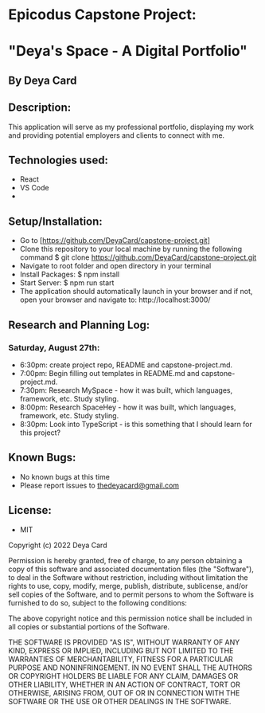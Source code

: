 # Epicodus Capstone Project:
# "Deya's Space - A Digital Portfolio"

## By Deya Card

## Description:

This application will serve as my professional portfolio, displaying my work and providing potential employers and clients to connect with me.


## Technologies used:
* React
* VS Code
* 


## Setup/Installation:
* Go to [https://github.com/DeyaCard/capstone-project.git]
* Clone this repository to your local machine by running the following command $ git clone https://github.com/DeyaCard/capstone-project.git
* Navigate to root folder and open directory in your terminal
* Install Packages: $ npm install
* Start Server: $ npm run start
* The application should automatically launch in your browser and if not, open your browser and navigate to: http://localhost:3000/


## Research and Planning Log:
### Saturday, August 27th: 
* 6:30pm: create project repo, README and capstone-project.md.
* 7:00pm: Begin filling out templates in README.md and capstone-project.md.
* 7:30pm: Research MySpace - how it was built, which languages, framework, etc. Study styling.
* 8:00pm: Research SpaceHey - how it was built, which languages, framework, etc. Study styling.
* 8:30pm: Look into TypeScript - is this something that I should learn for this project?



## Known Bugs:
* No known bugs at this time
* Please report issues to thedeyacard@gmail.com


## License: 
* MIT

Copyright (c) 2022 Deya Card

Permission is hereby granted, free of charge, to any person obtaining a copy of this software and associated documentation files (the "Software"), to deal in the Software without restriction, including without limitation the rights to use, copy, modify, merge, publish, distribute, sublicense, and/or sell copies of the Software, and to permit persons to whom the Software is furnished to do so, subject to the following conditions:

The above copyright notice and this permission notice shall be included in all copies or substantial portions of the Software.

THE SOFTWARE IS PROVIDED "AS IS", WITHOUT WARRANTY OF ANY KIND, EXPRESS OR IMPLIED, INCLUDING BUT NOT LIMITED TO THE WARRANTIES OF MERCHANTABILITY, FITNESS FOR A PARTICULAR PURPOSE AND NONINFRINGEMENT. IN NO EVENT SHALL THE AUTHORS OR COPYRIGHT HOLDERS BE LIABLE FOR ANY CLAIM, DAMAGES OR OTHER LIABILITY, WHETHER IN AN ACTION OF CONTRACT, TORT OR OTHERWISE, ARISING FROM, OUT OF OR IN CONNECTION WITH THE SOFTWARE OR THE USE OR OTHER DEALINGS IN THE SOFTWARE.